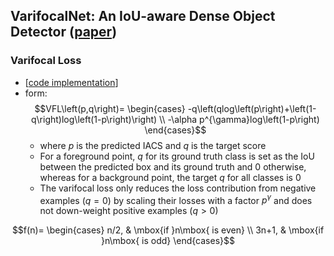 ## VarifocalNet: An IoU-aware Dense Object Detector ([paper](https://arxiv.org/abs/2008.13367))  

### Varifocal Loss
- [[code implementation](https://github.com/Sangh0/pytorch-loss-metric/blob/main/detection/varifocal_loss.py)]
- form:  
$$VFL\left(p,q\right)=
\begin{cases}
-q\left(qlog\left(p\right)+\left(1-q\right)log\left(1-p\right)\right) \\ 
-\alpha p^{\gamma}log\left(1-p\right) 
\end{cases}$$  
    - where $p$ is the predicted IACS and $q$ is the target score  
    - For a foreground point, $q$ for its ground truth class is set as the IoU between the predicted box and its ground truth and $0$ otherwise, whereas for a background point, the target $q$ for all classes is $0$  
    - The varifocal loss only reduces the loss contribution from negative examples $(q=0)$ by scaling their losses with a factor $p^{\gamma}$ and does not down-weight positive examples $(q>0)$

$$f(n)=
\begin{cases}
n/2, & \mbox{if }n\mbox{ is even} \\
3n+1, & \mbox{if }n\mbox{ is odd}
\end{cases}$$